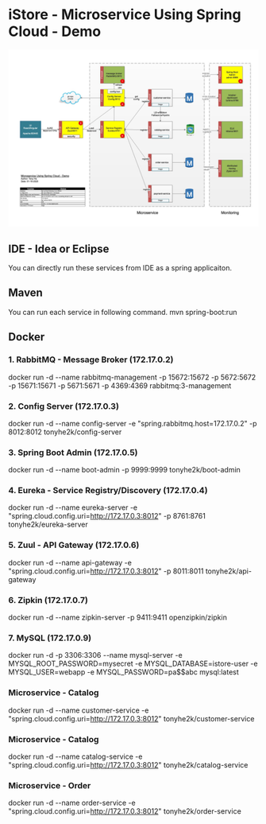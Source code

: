# iStore - Microservice Using Spring Cloud - Demo 

![alt text](Microservice-Architecture.jpg "Architecture Diagram")

## IDE - Idea or Eclipse
You can directly run these services from IDE as a spring applicaiton.

## Maven
You can run each service in following command.
mvn spring-boot:run

## Docker

### 1. RabbitMQ - Message Broker (172.17.0.2)
docker run -d --name rabbitmq-management -p 15672:15672 -p 5672:5672 -p 15671:15671 -p 5671:5671 -p 4369:4369 rabbitmq:3-management

### 2. Config Server (172.17.0.3)
docker run -d --name config-server -e "spring.rabbitmq.host=172.17.0.2" -p 8012:8012 tonyhe2k/config-server

### 3. Spring Boot Admin (172.17.0.5)
docker run -d --name boot-admin -p 9999:9999 tonyhe2k/boot-admin

### 4. Eureka - Service Registry/Discovery (172.17.0.4)
docker run -d --name eureka-server -e "spring.cloud.config.uri=http://172.17.0.3:8012" -p 8761:8761 tonyhe2k/eureka-server

### 5. Zuul - API Gateway (172.17.0.6)
docker run -d --name api-gateway -e "spring.cloud.config.uri=http://172.17.0.3:8012" -p 8011:8011 tonyhe2k/api-gateway

### 6. Zipkin (172.17.0.7)
docker run -d --name zipkin-server -p 9411:9411 openzipkin/zipkin

### 7. MySQL (172.17.0.9)
docker run -d -p 3306:3306 --name mysql-server -e MYSQL_ROOT_PASSWORD=mysecret -e MYSQL_DATABASE=istore-user -e MYSQL_USER=webapp -e MYSQL_PASSWORD=pa$$abc mysql:latest

### Microservice - Catalog
docker run -d --name customer-service -e "spring.cloud.config.uri=http://172.17.0.3:8012" tonyhe2k/customer-service

### Microservice - Catalog
docker run -d --name catalog-service -e "spring.cloud.config.uri=http://172.17.0.3:8012" tonyhe2k/catalog-service

### Microservice - Order
docker run -d --name order-service -e "spring.cloud.config.uri=http://172.17.0.3:8012" tonyhe2k/order-service

